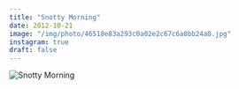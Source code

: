 ```yaml
---
title: "Snotty Morning"
date: 2012-10-21
image: "/img/photo/46518e83a293c0a02e2c67c6a0bb24a0.jpg"
instagram: true
draft: false
---
```


![Snotty Morning](/img/photo/46518e83a293c0a02e2c67c6a0bb24a0.jpg)
